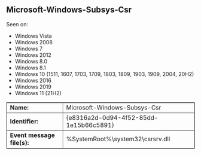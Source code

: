 ## Microsoft-Windows-Subsys-Csr

Seen on:
* Windows Vista
* Windows 2008
* Windows 7
* Windows 2012
* Windows 8.0
* Windows 8.1
* Windows 10 (1511, 1607, 1703, 1709, 1803, 1809, 1903, 1909, 2004, 20H2)
* Windows 2016
* Windows 2019
* Windows 11 (21H2)

<table border="1" class="docutils">
  <tbody>
    <tr>
      <td><b>Name:</b></td>
      <td>Microsoft-Windows-Subsys-Csr</td>
    </tr>
    <tr>
      <td><b>Identifier:</b></td>
      <td>{e8316a2d-0d94-4f52-85dd-1e15b66c5891}</td>
    </tr>
    <tr>
      <td><b>Event message file(s):</b></td>
      <td>%SystemRoot%\system32\csrsrv.dll</td>
    </tr>
  </tbody>
</table>

&nbsp;

